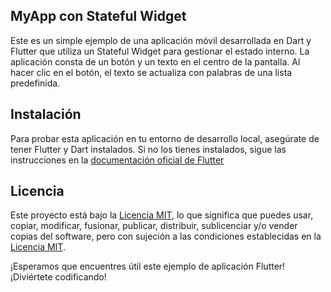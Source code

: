## **MyApp con Stateful Widget**

Este es un simple ejemplo de una aplicación móvil desarrollada en Dart y Flutter que utiliza un Stateful Widget 
para gestionar el estado interno. La aplicación consta de un botón y un texto en el centro de la pantalla. 
Al hacer clic en el botón, el texto se actualiza con palabras de una lista predefinida.

## **Instalación**

Para probar esta aplicación en tu entorno de desarrollo local, asegúrate de tener Flutter y Dart instalados. 
Si no los tienes instalados, sigue las instrucciones en la [documentación oficial de Flutter](https://flutter.dev/docs/get-started/install)

## Licencia

Este proyecto está bajo la [Licencia MIT](LICENSE), lo que significa que puedes usar, copiar, modificar, fusionar, publicar, distribuir, 
sublicenciar y/o vender copias del software, pero con sujeción a las condiciones establecidas en la [Licencia MIT](LICENSE).

¡Esperamos que encuentres útil este ejemplo de aplicación Flutter! ¡Diviértete codificando!
